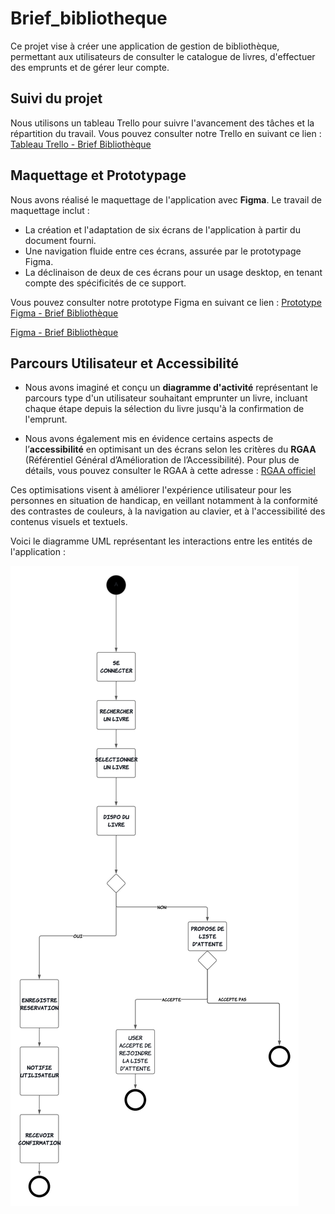 # Brief_bibliotheque

Ce projet vise à créer une application de gestion de bibliothèque, permettant aux utilisateurs de consulter le catalogue de livres, d'effectuer des emprunts et de gérer leur compte.

## Suivi du projet

Nous utilisons un tableau Trello pour suivre l'avancement des tâches et la répartition du travail. Vous pouvez consulter notre Trello en suivant ce lien : [Tableau Trello - Brief Bibliothèque](https://trello.com/b/kLo96FMp/brief-biblioth%C3%A8que)

## Maquettage et Prototypage

Nous avons réalisé le maquettage de l'application avec **Figma**. Le travail de maquettage inclut :

-   La création et l'adaptation de six écrans de l'application à partir du document fourni.
-   Une navigation fluide entre ces écrans, assurée par le prototypage Figma.
-   La déclinaison de deux de ces écrans pour un usage desktop, en tenant compte des spécificités de ce support.

Vous pouvez consulter notre prototype Figma en suivant ce lien : [Prototype Figma - Brief Bibliothèque](https://www.figma.com/proto/GvldMFs3xORch0KtudJml4/Brief_biblioth%C3%A8que?node-id=0-1&t=mBNgiLTPginBv8jp-1)

[ Figma - Brief Bibliothèque](https://www.figma.com/design/GvldMFs3xORch0KtudJml4/Brief_biblioth%C3%A8que?node-id=0-1&m=dev&t=5JiwsVsTIczFlNuM-1)

## Parcours Utilisateur et Accessibilité

-   Nous avons imaginé et conçu un **diagramme d'activité** représentant le parcours type d'un utilisateur souhaitant emprunter un livre, incluant chaque étape depuis la sélection du livre jusqu'à la confirmation de l'emprunt.

-   Nous avons également mis en évidence certains aspects de l’**accessibilité** en optimisant un des écrans selon les critères du **RGAA** (Référentiel Général d’Amélioration de l’Accessibilité). Pour plus de détails, vous pouvez consulter le RGAA à cette adresse : [RGAA officiel](https://www.numerique.gouv.fr/publications/rgaa-accessibilite/)

Ces optimisations visent à améliorer l'expérience utilisateur pour les personnes en situation de handicap, en veillant notamment à la conformité des contrastes de couleurs, à la navigation au clavier, et à l'accessibilité des contenus visuels et textuels.

Voici le diagramme UML représentant les interactions entre les entités de l'application :

![Diagramme UML](./uml/User_Journey_Map_1.png)
